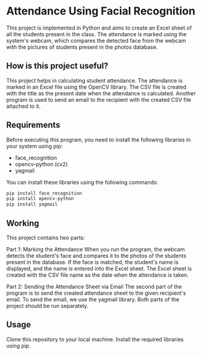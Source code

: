 # Attendance Using Facial Recognition

This project is implemented in Python and aims to create an Excel sheet of all the students present in the class. The attendance is marked using the system's webcam, which compares the detected face from the webcam with the pictures of students present in the photos database.

## How is this project useful?

This project helps in calculating student attendance. The attendance is marked in an Excel file using the OpenCV library. The CSV file is created with the title as the present date when the attendance is calculated. Another program is used to send an email to the recipient with the created CSV file attached to it.

## Requirements

Before executing this program, you need to install the following libraries in your system using pip:

- face_recognition
- opencv-python (cv2)
- yagmail

You can install these libraries using the following commands:

```bash
pip install face_recognition
pip install opencv-python
pip install yagmail
```
## Working 
This project contains two parts:

Part 1: Marking the Attendance
When you run the program, the webcam detects the student's face and compares it to the photos of the students present in the database. If the face is matched, the student's name is displayed, and the name is entered into the Excel sheet. The Excel sheet is created with the CSV file name as the date when the attendance is taken.

Part 2: Sending the Attendance Sheet via Email
The second part of the program is to send the created attendance sheet to the given recipient's email. To send the email, we use the yagmail library. Both parts of the project should be run separately.

## Usage
Clone this repository to your local machine.
Install the required libraries using pip.
